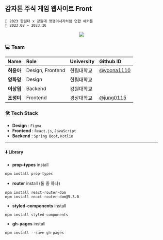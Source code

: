 ## 감자톤 주식 게임 웹사이트 Front
```
🥔 2023 한림대 x 강원대 멋쟁이사자처럼 연합 해커톤
📆 2023.08 ~ 2023.10
```

<div align=center>
<a href="https://hits.seeyoufarm.com"><img src="https://hits.seeyoufarm.com/api/count/incr/badge.svg?url=https%3A%2F%2Fgithub.com%2Fjung0115%2FPotato-thon-game_FRONT&count_bg=%23B29118&title_bg=%23746C52&icon=waze.svg&icon_color=%23E7E7E7&title=potato&edge_flat=false"/></a>
</div>

### 💻 Team
| Name | Role | University | Github ID |
| :------------: | :------------ | :------------ | :------------ |
| **허윤아** | Design, Frontend | 한림대학교 | [@yoona1110](https://github.com/yoona1110) |  
| **양화영** | Design | 한림대학교 |  |
| **이상엽** | Backend | 강원대학교 |  |
| **조정미** | Frontend | 경상대학교 | [@jung0115](https://github.com/jung0115) |


### 🛠️ Tech Stack
- **Design** : `Figma`  
- **Frontend** : `React.js`, `JavaScript`  
- **Backend** : `Spring Boot`, `Kotlin`

---

#### ⬇️ Library
- **prop-types** install  
```
npm install prop-types
```

- **router** install (둘 중 하나)  
```
npm install react-router-dom
npm install react-router-dom@5.3.0
```

- **styled-components** install
```
npm install styled-components
```

- **gh-pages** install
```
npm install --save gh-pages
```
